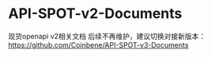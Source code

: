 # API-SPOT-v2-Documents
现货openapi v2相关文档 后续不再维护，建议切换对接新版本： https://github.com/Coinbene/API-SPOT-v3-Documents
